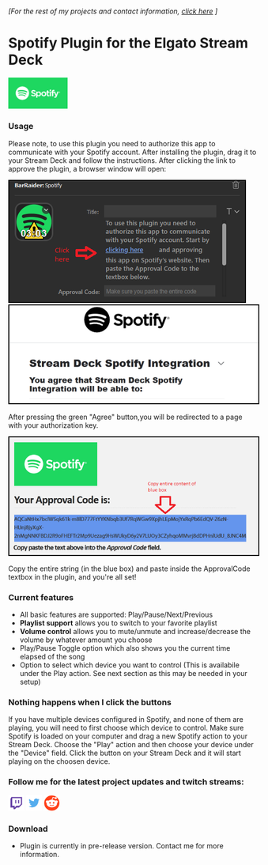 ###### [For the rest of my projects and contact information, [click here](https://barraider.github.io) ]

# Spotify Plugin for the Elgato Stream Deck
<img src="/images/spotlogo.png" height="63" width="120"/>  

### Usage

Please note, to use this plugin you need to authorize this app to communicate with your Spotify account. After installing the plugin, drag it to your Stream Deck and follow the instructions.
After clicking the link to approve the plugin, a browser window will open:

<img src="https://github.com/BarRaider/barraider.github.io/raw/master/images/spothelp0.PNG" style="border:2px solid black"/>  
<img src="https://github.com/BarRaider/barraider.github.io/raw/master/images/spothelp1.PNG" style="border:2px solid black" />  

After pressing the green "Agree" button,you will be redirected to a page with your authorization key. 

<img src="https://github.com/BarRaider/barraider.github.io/raw/master/images/spothelp2.PNG" style="border:2px solid black" />  

Copy the entire string (in the blue box) and paste inside the ApprovalCode textbox in the plugin, and you're all set!

### Current features

- All basic features are supported: Play/Pause/Next/Previous
- **Playlist support** allows you to switch to your favorite playlist
- **Volume control** allows you to mute/unmute and increase/decrease the volume by whatever amount you choose
- Play/Pause Toggle option which also shows you the current time elapsed of the song
- Option to select which device you want to control (This is availabile under the Play action. See next section as this may be needed in your setup)

### Nothing happens when I click the buttons
If you have multiple devices configured in Spotify, and none of them are playing, you will need to first choose which device to control. Make sure Spotify is loaded on your computer and drag a new Spotify action to your Stream Deck. Choose the "Play" action and then choose your device under the "Device" field. Click the button on your Stream Deck and it will start playing on the choosen device.

### Follow me for the latest project updates and twitch streams:  
<a href="https://www.twitch.tv/barraider/" alt="@BarRaider"><img src="/images/twitch.png" height="32" width="32"/></a> 
<a href="https://twitter.com/realBarRaider" alt="@realBarRaider"><img src="/images/brtwit.png" height="32" width="32"/></a> 
<a href="https://www.reddit.com/user/BarRaider" alt="@BarRaider"><img src="/images/brred.png" height="32" width="32"/></a> 

### Download

* Plugin is currently in pre-release version. Contact me for more information.


